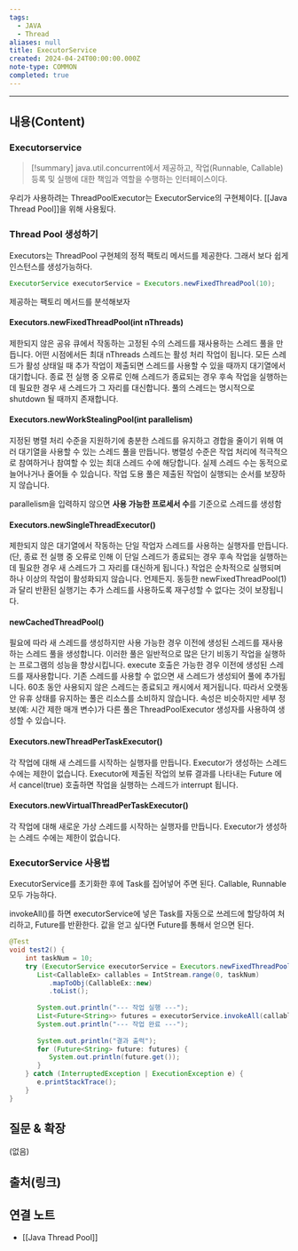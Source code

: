 ```yaml
---
tags:
  - JAVA
  - Thread
aliases: null
title: ExecutorService
created: 2024-04-24T00:00:00.000Z
note-type: COMMON
completed: true
---
```



----
## 내용(Content)

### Executorservice

>[!summary]
>java.util.concurrent에서 제공하고, 작업(Runnable, Callable) 등록 및 실행에 대한 책임과 역할을 수행하는 인터페이스이다.

우리가 사용하려는 ThreadPoolExecutor는 ExecutorService의 구현체이다. [[Java Thread Pool]]을 위해 사용됬다.

### Thread Pool 생성하기

Executors는 ThreadPool 구현체의 정적 팩토리 메서드를 제공한다. 그래서 보다 쉽게 인스턴스를 생성가능하다.

```java
ExecutorService executorService = Executors.newFixedThreadPool(10);
```

제공하는 팩토리 메서드를 분석해보자


#### Executors.newFixedThreadPool(int nThreads)

제한되지 않은 공유 큐에서 작동하는 고정된 수의 스레드를 재사용하는 스레드 풀을 만듭니다. 어떤 시점에서든 최대 nThreads 스레드는 활성 처리 작업이 됩니다. 모든 스레드가 활성 상태일 때 추가 작업이 제출되면 스레드를 사용할 수 있을 때까지 대기열에서 대기합니다. 종료 전 실행 중 오류로 인해 스레드가 종료되는 경우 후속 작업을 실행하는 데 필요한 경우 새 스레드가 그 자리를 대신합니다. 풀의 스레드는 명시적으로 shutdown 될 때까지 존재합니다.

#### Executors.newWorkStealingPool(int parallelism)

지정된 병렬 처리 수준을 지원하기에 충분한 스레드를 유지하고 경합을 줄이기 위해 여러 대기열을 사용할 수 있는 스레드 풀을 만듭니다. 병렬성 수준은 작업 처리에 적극적으로 참여하거나 참여할 수 있는 최대 스레드 수에 해당합니다. 실제 스레드 수는 동적으로 늘어나거나 줄어들 수 있습니다. 작업 도용 풀은 제출된 작업이 실행되는 순서를 보장하지 않습니다.

parallelism을 입력하지 않으면 **사용 가능한 프로세서 수**를 기준으로 스레드를 생성함

#### Executors.newSingleThreadExecutor()

제한되지 않은 대기열에서 작동하는 단일 작업자 스레드를 사용하는 실행자를 만듭니다. (단, 종료 전 실행 중 오류로 인해 이 단일 스레드가 종료되는 경우 후속 작업을 실행하는 데 필요한 경우 새 스레드가 그 자리를 대신하게 됩니다.) 작업은 순차적으로 실행되며 하나 이상의 작업이 활성화되지 않습니다. 언제든지. 동등한 newFixedThreadPool(1) 과 달리 반환된 실행기는 추가 스레드를 사용하도록 재구성할 수 없다는 것이 보장됩니다.

#### newCachedThreadPool()

필요에 따라 새 스레드를 생성하지만 사용 가능한 경우 이전에 생성된 스레드를 재사용하는 스레드 풀을 생성합니다. 이러한 풀은 일반적으로 많은 단기 비동기 작업을 실행하는 프로그램의 성능을 향상시킵니다. execute 호출은 가능한 경우 이전에 생성된 스레드를 재사용합니다. 기존 스레드를 사용할 수 없으면 새 스레드가 생성되어 풀에 추가됩니다. 60초 동안 사용되지 않은 스레드는 종료되고 캐시에서 제거됩니다. 따라서 오랫동안 유휴 상태를 유지하는 풀은 리소스를 소비하지 않습니다. 속성은 비슷하지만 세부 정보(예: 시간 제한 매개 변수)가 다른 풀은 ThreadPoolExecutor 생성자를 사용하여 생성할 수 있습니다.

#### Executors.newThreadPerTaskExecutor()

각 작업에 대해 새 스레드를 시작하는 실행자를 만듭니다. Executor가 생성하는 스레드 수에는 제한이 없습니다.
Executor에 제출된 작업의 보류 결과를 나타내는 Future 에서 cancel(true) 호출하면 작업을 실행하는 스레드가 interrupt 됩니다.

#### Executors.newVirtualThreadPerTaskExecutor()

각 작업에 대해 새로운 가상 스레드를 시작하는 실행자를 만듭니다. Executor가 생성하는 스레드 수에는 제한이 없습니다.

### ExecutorService 사용법

ExecutorService를 초기화한 후에 Task를 집어넣어 주면 된다. Callable, Runnable 모두 가능하다. 

invokeAll()를 하면 executorService에 넣은 Task를 자동으로 쓰레드에 할당하여 처리하고, Future를 반환한다. 값을 얻고 싶다면 Future를 통해서 얻으면 된다.

```java
@Test  
void test2() {  
    int taskNum = 10;  
    try (ExecutorService executorService = Executors.newFixedThreadPool(10)) {  
       List<CallableEx> callables = IntStream.range(0, taskNum)  
          .mapToObj(CallableEx::new)  
          .toList();  
  
       System.out.println("--- 작업 실행 ---");  
       List<Future<String>> futures = executorService.invokeAll(callables);  
       System.out.println("--- 작업 완료 ---");  
  
       System.out.println("결과 출력");  
       for (Future<String> future: futures) {  
          System.out.println(future.get());  
       }  
    } catch (InterruptedException | ExecutionException e) {  
       e.printStackTrace();  
    }  
}
```


## 질문 & 확장

(없음)

## 출처(링크)


## 연결 노트

- [[Java Thread Pool]]


